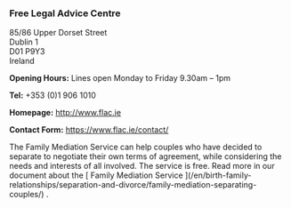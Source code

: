 ###  Free Legal Advice Centre

85/86 Upper Dorset Street  
Dublin 1  
D01 P9Y3  
Ireland

**Opening Hours:** Lines open Monday to Friday 9.30am – 1pm

**Tel:** +353 (0)1 906 1010

**Homepage:** [ http://www.flac.ie ](http://www.flac.ie)

**Contact Form:** [ https://www.flac.ie/contact/
](https://www.flac.ie/contact/)

The Family Mediation Service can help couples who have decided to separate to
negotiate their own terms of agreement, while considering the needs and
interests of all involved. The service is free. Read more in our document
about the [ Family Mediation Service ](/en/birth-family-
relationships/separation-and-divorce/family-mediation-separating-couples/) .
